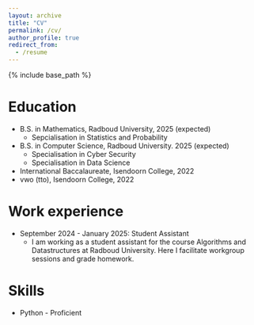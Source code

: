 ```yaml
---
layout: archive
title: "CV"
permalink: /cv/
author_profile: true
redirect_from:
  - /resume
---
```


{% include base_path %}

Education
======
* B.S. in Mathematics, Radboud University, 2025 (expected)
  * Sepcialisation in Statistics and Probability
* B.S. in Computer Science, Radboud University. 2025 (expected)
  * Specialisation in Cyber Security
  * Specialisation in Data Science
* International Baccalaureate, Isendoorn College, 2022
* vwo (tto), Isendoorn College, 2022

Work experience
======
* September 2024 - January 2025: Student Assistant
  * I am working as a student assistant for the course Algorithms and Datastructures at Radboud University. Here I facilitate workgroup sessions and grade homework. 

Skills
======
* Python - Proficient
